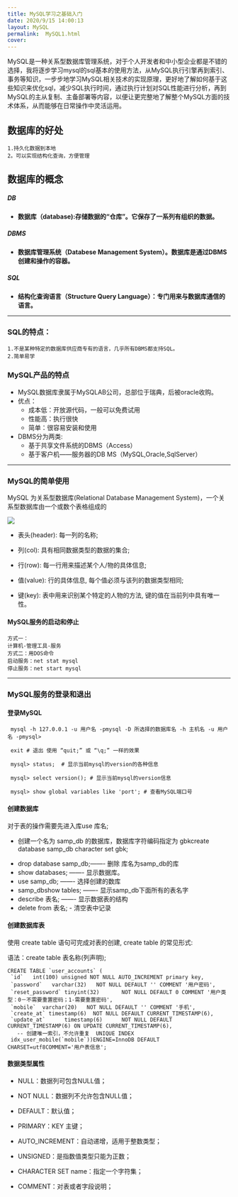 ```yaml
---
title: MySQL学习之基础入门
date: 2020/9/15 14:00:13
layout: MySQL
permalink:  MySQL1.html
cover:
---
```

MySQL是一种关系型数据库管理系统，对于个人开发者和中小型企业都是不错的选择，我将逐步学习mysql的sql基本的使用方法，从MySQL执行引擎再到索引、事务等知识，一步步地学习MySQL相关技术的实现原理，更好地了解如何基于这些知识来优化sql，减少SQL执行时间，通过执行计划对SQL性能进行分析，再到MySQL的主从复制、主备部署等内容，以便让更完整地了解整个MySQL方面的技术体系，从而能够在日常操作中灵活运用。
<!--more-->
## 数据库的好处
    1.持久化数据到本地
    2。可以实现结构化查询，方便管理

## 数据库的概念
##### DB
* **数据库（database):存储数据的“仓库”。它保存了一系列有组织的数据。**
##### DBMS
* **数据库管理系统（Databese Management System）。数据库是通过DBMS创建和操作的容器。**
##### SQL
* **结构化查询语言（Structure Query Language）：专门用来与数据库通信的语言。**

---

### SQL的特点：
    1.不是某种特定的数据库供应商专有的语言，几乎所有DBMS都支持SQL。
    2.简单易学


### MySQL产品的特点
* MySQL数据库隶属于MySQLAB公司，总部位于瑞典，后被oracle收购。
* 优点：
     - 成本低：开放源代码，一般可以免费试用
     - 性能高：执行很快
     - 简单：很容易安装和使用
* DBMS分为两类:
     - 基于共享文件系统的DBMS（Access）
     - 基于客户机——服务器的DB MS（MySQL,Oracle,SqlServer）

---  

### MySQL的简单使用

MySQL 为关系型数据库(Relational Database Management System)，一个关系型数据库由一个或数个表格组成的

![](/images/MySQL/MySQL0915/MySQL1.png)

* 表头(header): 每一列的名称;

* 列(col): 具有相同数据类型的数据的集合;

* 行(row): 每一行用来描述某个人/物的具体信息;

* 值(value): 行的具体信息, 每个值必须与该列的数据类型相同;

* 键(key): 表中用来识别某个特定的人物的方法, 键的值在当前列中具有唯一性。





#### MySQL服务的启动和停止
    方式一：
    计算机-管理工具-服务
    方式二：用DOS命令
    启动服务：net stat mysql
    停止服务：net start mysql

---
### MySQL服务的登录和退出  

#### 登录MySQL
     mysql -h 127.0.0.1 -u 用户名 -pmysql -D 所选择的数据库名 -h 主机名 -u 用户名 -pmysql>

     exit # 退出 使用 “quit;” 或 “\q;” 一样的效果

     mysql> status;  # 显示当前mysql的version的各种信息

     mysql> select version(); # 显示当前mysql的version信息

     mysql> show global variables like 'port'; # 查看MySQL端口号

#### 创建数据库

对于表的操作需要先进入库use 库名;

- 创建一个名为 samp_db 的数据库，数据库字符编码指定为 gbkcreate database samp_db character set gbk;
 * drop database samp_db;——- 删除 库名为samp_db的库
 * show databases;        ——- 显示数据库。
 * use samp_db;     ——- 选择创建的数库
 * samp_dbshow tables;     ——- 显示samp_db下面所有的表名字
 * describe 表名;    ——- 显示数据表的结构
 * delete from 表名; - 清空表中记录

#### 创建数据库表
使用 create table 语句可完成对表的创建, create table 的常见形式:

语法：create table 表名称(列声明);

    CREATE TABLE `user_accounts` (
     `id`   int(100) unsigned NOT NULL AUTO_INCREMENT primary key,
     `password`   varchar(32)   NOT NULL DEFAULT '' COMMENT '用户密码',
     `reset_password` tinyint(32)       NOT NULL DEFAULT 0 COMMENT '用户类型：0－不需要重置密码；1-需要重置密码',
     `mobile`  varchar(20)   NOT NULL DEFAULT '' COMMENT '手机',
     `create_at` timestamp(6)  NOT NULL DEFAULT CURRENT_TIMESTAMP(6),  
     `update_at`      timestamp(6)      NOT NULL DEFAULT CURRENT_TIMESTAMP(6) ON UPDATE CURRENT_TIMESTAMP(6),
       -- 创建唯一索引，不允许重复  UNIQUE INDEX
     idx_user_mobile(`mobile`))ENGINE=InnoDB DEFAULT CHARSET=utf8COMMENT='用户表信息';

#### 数据类型属性

* NULL：数据列可包含NULL值；

* NOT NULL：数据列不允许包含NULL值；

* DEFAULT：默认值；

* PRIMARY：KEY 主键；

* AUTO_INCREMENT：自动递增，适用于整数类型；

* UNSIGNED：是指数值类型只能为正数；

* CHARACTER SET name：指定一个字符集；

* COMMENT：对表或者字段说明；
